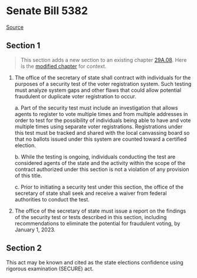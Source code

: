 # Senate Bill 5382

[Source](http://lawfilesext.leg.wa.gov/biennium/2021-22/Pdf/Bills/Senate%20Bills/5382.pdf)
## Section 1
> This section adds a new section to an existing chapter [29A.08](/rcw/29A_elections/29A.08_voters_and_registration.md). Here is the [modified chapter](rcw/29A_elections/29A.08_voters_and_registration.md) for context.

1. The office of the secretary of state shall contract with individuals for the purposes of a security test of the voter registration system. Such testing must analyze system gaps and other flaws that could allow potential fraudulent or duplicate voter registration to occur.

    a. Part of the security test must include an investigation that allows agents to register to vote multiple times and from multiple addresses in order to test for the possibility of individuals being able to have and vote multiple times using separate voter registrations. Registrations under this test must be tracked and shared with the local canvassing board so that no ballots issued under this system are counted toward a certified election.

    b. While the testing is ongoing, individuals conducting the test are considered agents of the state and the activity within the scope of the contract authorized under this section is not a violation of any provision of this title.

    c. Prior to initiating a security test under this section, the office of the secretary of state shall seek and receive a waiver from federal authorities to conduct the test.

2. The office of the secretary of state must issue a report on the findings of the security test or tests described in this section, including recommendations to eliminate the potential for fraudulent voting, by January 1, 2023.


## Section 2
This act may be known and cited as the state elections confidence using rigorous examination (SECURE) act.

